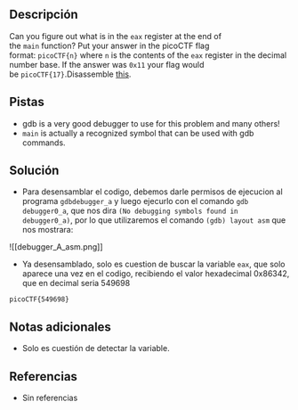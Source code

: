## Descripción
Can you figure out what is in the `eax` register at the end of the `main` function? Put your answer in the picoCTF flag format: `picoCTF{n}` where `n` is the contents of the `eax` register in the decimal number base. If the answer was `0x11` your flag would be `picoCTF{17}`.Disassemble [this](https://artifacts.picoctf.net/c/512/debugger0_a).

## Pistas
- gdb is a very good debugger to use for this problem and many others!
- `main` is actually a recognized symbol that can be used with gdb commands.

## Solución
- Para desensamblar el codigo, debemos darle permisos de ejecucion al programa `gdbdebugger_a` y luego ejecurlo con el comando `gdb debugger0_a`, que nos dira `(No debugging symbols found in debugger0_a)`, por lo que utilizaremos el comando `(gdb) layout asm` que nos mostrara:

![[debugger_A_asm.png]]

- Ya desensamblado, solo es cuestion de buscar la variable `eax`, que solo aparece una vez en el codigo, recibiendo el valor hexadecimal 0x86342, que en decimal seria 549698

```bash()
picoCTF{549698}
```

## Notas adicionales
- Solo es cuestión de detectar la variable.

## Referencias 
- Sin referencias  